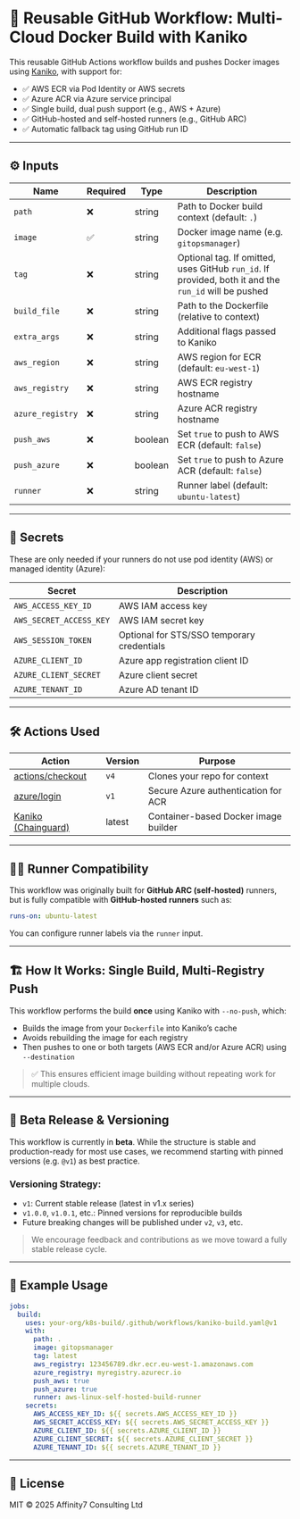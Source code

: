 # 🚀 Reusable GitHub Workflow: Multi-Cloud Docker Build with Kaniko

This reusable GitHub Actions workflow builds and pushes Docker images using [Kaniko](https://github.com/GoogleContainerTools/kaniko), with support for:

- ✅ AWS ECR via Pod Identity or AWS secrets
- ✅ Azure ACR via Azure service principal
- ✅ Single build, dual push support (e.g., AWS + Azure)
- ✅ GitHub-hosted and self-hosted runners (e.g., GitHub ARC)
- ✅ Automatic fallback tag using GitHub run ID

---

## ⚙️ Inputs

| Name             | Required | Type    | Description |
|------------------|----------|---------|-------------|
| `path`           | ❌        | string  | Path to Docker build context (default: `.`) |
| `image`          | ✅        | string  | Docker image name (e.g. `gitopsmanager`) |
| `tag`            | ❌        | string  | Optional tag. If omitted, uses GitHub `run_id`. If provided, both it and the `run_id` will be pushed |
| `build_file`     | ❌        | string  | Path to the Dockerfile (relative to context) |
| `extra_args`     | ❌        | string  | Additional flags passed to Kaniko |
| `aws_region`     | ❌        | string  | AWS region for ECR (default: `eu-west-1`) |
| `aws_registry`   | ❌        | string  | AWS ECR registry hostname |
| `azure_registry` | ❌        | string  | Azure ACR registry hostname |
| `push_aws`       | ❌        | boolean | Set `true` to push to AWS ECR (default: `false`) |
| `push_azure`     | ❌        | boolean | Set `true` to push to Azure ACR (default: `false`) |
| `runner`         | ❌        | string  | Runner label (default: `ubuntu-latest`) |

---

## 🔐 Secrets

These are only needed if your runners do not use pod identity (AWS) or managed identity (Azure):

| Secret                 | Description |
|------------------------|-------------|
| `AWS_ACCESS_KEY_ID`    | AWS IAM access key |
| `AWS_SECRET_ACCESS_KEY`| AWS IAM secret key |
| `AWS_SESSION_TOKEN`    | Optional for STS/SSO temporary credentials |
| `AZURE_CLIENT_ID`      | Azure app registration client ID |
| `AZURE_CLIENT_SECRET`  | Azure client secret |
| `AZURE_TENANT_ID`      | Azure AD tenant ID |

---

## 🛠 Actions Used

| Action | Version | Purpose |
|--------|---------|---------|
| [actions/checkout](https://github.com/actions/checkout) | `v4` | Clones your repo for context |
| [azure/login](https://github.com/Azure/login) | `v1` | Secure Azure authentication for ACR |
| [Kaniko (Chainguard)](https://github.com/chainguard-images/kaniko-project) | latest | Container-based Docker image builder |

---

## 🧑‍💻 Runner Compatibility

This workflow was originally built for **GitHub ARC (self-hosted)** runners, but is fully compatible with **GitHub-hosted runners** such as:

```yaml
runs-on: ubuntu-latest
```

You can configure runner labels via the `runner` input.

---

## 🏗 How It Works: Single Build, Multi-Registry Push

This workflow performs the build **once** using Kaniko with `--no-push`, which:

- Builds the image from your `Dockerfile` into Kaniko’s cache
- Avoids rebuilding the image for each registry
- Then pushes to one or both targets (AWS ECR and/or Azure ACR) using `--destination`

> ✅ This ensures efficient image building without repeating work for multiple clouds.

---

## 🧪 Beta Release & Versioning

This workflow is currently in **beta**. While the structure is stable and production-ready for most use cases, we recommend starting with pinned versions (e.g. `@v1`) as best practice.

### Versioning Strategy:

- `v1`: Current stable release (latest in v1.x series)
- `v1.0.0`, `v1.0.1`, etc.: Pinned versions for reproducible builds
- Future breaking changes will be published under `v2`, `v3`, etc.

> We encourage feedback and contributions as we move toward a fully stable release cycle.

---

## 🧪 Example Usage

```yaml
jobs:
  build:
    uses: your-org/k8s-build/.github/workflows/kaniko-build.yaml@v1
    with:
      path: .
      image: gitopsmanager
      tag: latest
      aws_registry: 123456789.dkr.ecr.eu-west-1.amazonaws.com
      azure_registry: myregistry.azurecr.io
      push_aws: true
      push_azure: true
      runner: aws-linux-self-hosted-build-runner
    secrets:
      AWS_ACCESS_KEY_ID: ${{ secrets.AWS_ACCESS_KEY_ID }}
      AWS_SECRET_ACCESS_KEY: ${{ secrets.AWS_SECRET_ACCESS_KEY }}
      AZURE_CLIENT_ID: ${{ secrets.AZURE_CLIENT_ID }}
      AZURE_CLIENT_SECRET: ${{ secrets.AZURE_CLIENT_SECRET }}
      AZURE_TENANT_ID: ${{ secrets.AZURE_TENANT_ID }}
```

---

## 📄 License

MIT © 2025 Affinity7 Consulting Ltd
